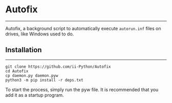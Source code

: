 # Autofix
---

Autofix, a background script to automatically execute `autorun.inf` files on drives, like Windows used to do.


## Installation
---
```
git clone https://github.com/ii-Python/Autofix
cd Autofix
cp daemon.py daemon.pyw
python3 -m pip install -r deps.txt
```

To start the process, simply run the pyw file. It is recommended that you add it as a startup program.
